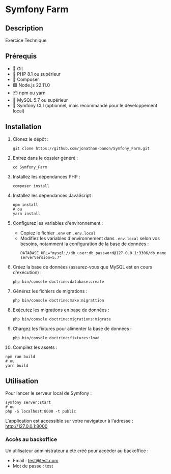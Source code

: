 # Symfony Farm

## Description

Exercice Technique

## Prérequis

- 🐙 Git
- 🐘 PHP 8.1 ou supérieur
- 🎼 Composer
- 🟩 Node.js 22.11.0
- 📦 npm ou yarn
- 🐬 MySQL 5.7 ou supérieur
- 🎵 Symfony CLI (optionnel, mais recommandé pour le développement local)

## Installation

1. Clonez le dépôt :
   ```
   git clone https://github.com/jonathan-banon/Symfony_Farm.git
   ```
2. Entrez dans le dossier généré :
   ```
   cd Symfony_Farm
   ```
   
3. Installez les dépendances PHP :
   ```
   composer install
   ```

4. Installez les dépendances JavaScript :
   ```
   npm install
   # ou
   yarn install
   ```

5. Configurez les variables d'environnement :
   - Copiez le fichier `.env` en `.env.local`
   - Modifiez les variables d'environnement dans `.env.local` selon vos besoins, notamment la configuration de la base de données :
     ```
     DATABASE_URL="mysql://db_user:db_password@127.0.0.1:3306/db_name?serverVersion=5.7"
     ```

6. Créez la base de données (assurez-vous que MySQL est en cours d'exécution) :
   ```
   php bin/console doctrine:database:create
   ```

7. Générez les fichiers de migrations :
   ```
   php bin/console doctrine:make:migrattion
   ```

8. Exécutez les migrations en base de données :
   ```
   php bin/console doctrine:migrations:migrate
   ```

9. Chargez les fixtures pour alimenter la base de données :
   ```
   php bin/console doctrine:fixtures:load
   ```

10. Compilez les assets :
   ```
   npm run build
   # ou
   yarn build
   ```

## Utilisation

Pour lancer le serveur local de Symfony :

```
symfony server:start
# ou
php -S localhost:8000 -t public
```

L'application est accessible sur votre navigateur à l'adresse : http://127.0.0.1:8000

### Accès au backoffice

Un utilisateur administrateur a été créé pour accéder au backoffice :

- Email : test@test.com
- Mot de passe : test
